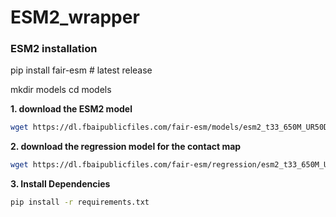 # ESM2_wrapper

### ESM2 installation
pip install fair-esm  # latest release

mkdir models
cd models

**1. download the ESM2 model**
```bash
wget https://dl.fbaipublicfiles.com/fair-esm/models/esm2_t33_650M_UR50D.pt
```

**2. download the regression model for the contact map**
```bash
wget https://dl.fbaipublicfiles.com/fair-esm/regression/esm2_t33_650M_UR50D-contact-regression.pt
```

**3. Install Dependencies**

```bash
pip install -r requirements.txt
```


